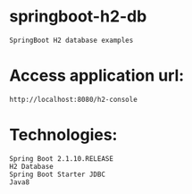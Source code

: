 # springboot-h2-db
	SpringBoot H2 database examples


# Access application url: 
	http://localhost:8080/h2-console

# Technologies:
	Spring Boot 2.1.10.RELEASE
	H2 Database
	Spring Boot Starter JDBC
	Java8
